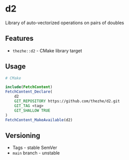 # d2

Library of auto-vectorized operations on pairs of doubles

## Features

- `thezhe::d2` - CMake library target

## Usage

```CMake
# CMake

include(FetchContent)
FetchContent_Declare(
    d2
    GIT_REPOSITORY https://github.com/thezhe/d2.git
    GIT_TAG <tag>
    GIT_SHALLOW TRUE
)
FetchContent_MakeAvailable(d2)
```

## Versioning

- Tags - stable SemVer
- `main` branch - unstable
